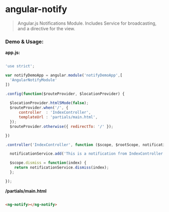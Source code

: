 
# angular-notify

> Angular.js Notifications Module. Includes Service for broadcasting, and a directive for the view.

### Demo & Usage:

**app.js:**

```javascript

'use strict';

var notifyDemoApp = angular.module('notifyDemoApp',[
  'AngularNotifyModule'
])

.config(function($routeProvider, $locationProvider) {
    
  $locationProvider.html5Mode(false);
  $routeProvider.when('/', {
      controller  : 'IndexController',
      templateUrl : 'partials/main.html',
  });
  $routeProvider.otherwise({ redirectTo: '/' });

})

.controller('IndexController', function ($scope, $rootScope, notificationService) {

  notificationService.add('This is a notification from IndexController with the warning level set to "info"!', 'info');

  $scope.dismiss = function(index) {
    return notificationService.dismiss(index);
  };

});

```

**/partials/main.html**

```html

<ng-notify></ng-notify>

```
